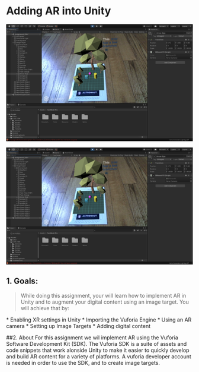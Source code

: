 # Adding AR into Unity
![Assignment02](assignment-03-LastName.v1.png)

[![Watch the video](assignment-03-LastName.v1.png)](assignment-03-LastName.v1.m4v)

## 1. Goals: 
> While doing this assignment, your will learn how to implement AR in Unity and to augment your digital content using an image target. You will achieve that by:

* Enabling XR settings in Unity
* Importing the Vuforia Engine
* Using an AR camera
* Setting up Image Targets
* Adding digital content

##2. About
For this assignment we wil implement AR using the Vuforia Software Development Kit (SDK). The Vuforia SDK is a suite of assets and code snippets that work alonside Unity to make it easier to quickly develop and build AR content for a variety of platforms. A vuforia developer account is needed in order to use the SDK, and to create image targets.
